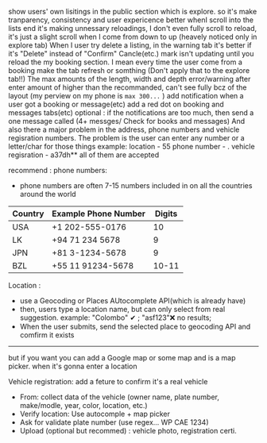 show users' own lisitings in the public section which is explore. so it's make tranparency, consistency and user expericence better
whenI scroll into the lists end it's making unnessary reloadings, I don't even fully scroll to reload, it's just a slight scroll when I come from down to up (heavely noticed only in explore tab)
When I user try delete a listing, in the warning tab it's better if it's "Delete" instead of "Confirm"
Cancle(etc.) mark isn't updating until you reload the my booking section. I mean every time the user come from a booking make the tab refresh or somthing (Don't apply that to the explore tab!!)
The max amounts of the length, width and depth error/warning after enter amount of higher than the recommanded, can't see fully bcz of the layout (my perview on my phone is `max 300...` )
add notification when a user got a booking or message(etc)
add a red dot on booking and messages tabs(etc)
optional : if the notifications are too much, then send a one message called (4+ messges/ Check for books and messages)
And also there a major problem in the address, phone numbers and vehicle regisration numbers. The problem is the user can enter any number or a letter/char for those things
example:  location - 55
          phone number - .
          vehicle regisration - a37dh**
all of them are accepted

recommend : 
  phone numbers:
- phone numbers are often 7-15 numbers included in on all the countries around the world
  
| Country | Example Phone Number|Digits  |
|---------|---------------------|--------|
|   USA   |+1 202-555-0176      |10      |
|   LK    |+94 71 234 5678      |9       |
|   JPN   |+81 3-1234-5678      |9       |
|   BZL   |+55 11 91234-5678    |10-11   |

Location :
- use a Geocoding or Places AUtocomplete API(which is already have)
- then, users type a location name, but can only select from real suggestion.
    example: "Colombo" ✔ ; "asf123"❌ no results;
- When the user submits, send the selected place to geocoding API and comfirm it exists
---
but if you want you can add a Google map or some map and is a map picker. when it's gonna enter a location

  Vehicle registration:
add a feture to confirm it's a real vehicle
- From: collect data of the vehicle (owner name, plate number, make/modle, year, color, location, etc.)
- Verify location: Use autocomple + map picker
- Ask for validate plate number (use regex... WP CAE 1234)
- Upload (optional but recommed) : vehicle photo, registration certi.

  
